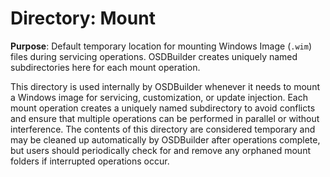 # Directory: Mount

**Purpose**: Default temporary location for mounting Windows Image (`.wim`) files during servicing operations. OSDBuilder creates uniquely named subdirectories here for each mount operation.

This directory is used internally by OSDBuilder whenever it needs to mount a Windows image for servicing, customization, or update injection. Each mount operation creates a uniquely named subdirectory to avoid conflicts and ensure that multiple operations can be performed in parallel or without interference. The contents of this directory are considered temporary and may be cleaned up automatically by OSDBuilder after operations complete, but users should periodically check for and remove any orphaned mount folders if interrupted operations occur.
